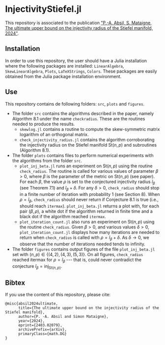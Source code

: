 # InjectivityStiefel.jl
This repository is associated to the publication ["P.-A. Absil, S. Mataigne, The ultimate upper bound on the injectivity radius of the Stiefel manifold, 2024"](https://arxiv.org/abs/2403.02079).
## Installation
In order to use this repository, the user should have a Julia installation where the following packages are installed: `LinearAlgebra`, `SkewLinearAlgebra`, `Plots`, `LaTeXStrings`, `Colors`. These packages are easily obtained from the Julia package installation environment.
## Use
This repository contains de following folders: `src`, `plots` and `figures`.  
* The folder `src` contains the algorithms described in the paper, namely Algorithm 8.1 under the name `checkradius`. These are the routines needed to produce the results.
  * `skewlog.jl` contains a routine to compute the skew-symmetric matrix logarithm of an orthogonal matrix.
  * `check_injectivity_radius.jl` contains the algorithm corroborating the injectivity radius on the Stiefel manifold $\mathrm{St}(n,p)$ and subroutines (Algorithm 8.1).
* The folder `plots` contains files to perform numerical experiments with the algorithms from the folder `src`.
  * `plot_inj_beta.jl` runs an experiment on $\mathrm{St}(n,p)$ using the routine `check_radius`. The routine is called for various values of parameter $\beta>0$, where $\beta$ is the parameter of the metric on   $\mathrm{St}(n,p)$ (see paper). For each $\beta$, the value $\rho$ is set to the conjectured injectivity radius $î_\beta$ (see Theorem 7.1) and $î_\beta+\delta$. For any $\delta>0$, `check_radius` should stop in a finite number of iteration with probability $1$ (see Section 8). When $\rho=î_\beta$, `check_radius` should never return if Conjecture 8.1 is true (i.e., should reach `itermax`). `plot_inj_beta.jl`  returns a plot with, for each pair $(\beta,\rho)$, a white dot if the algorithm returned in finite time and a black dot if the algorithm reached `itermax`.
  * `plot_iteration_count.jl` also runs an experiment on $\mathrm{St}(n,p)$ using the routine `check_radius`. Given $\beta>0$, and various values $\delta>0$, `plot_iteration_count.jl` displays how many iterations are needed to return when `check_radius` is called with $\rho=î_\beta+\delta$. As $\delta\rightarrow 0$, we observe that the number of iterations needed tends to infinity.
* The folder `figures` contains output figures of the file `plot_inj_beta.jl` set with $(n,p) \in \{(4,2),(4,3),(5,3)\}$. On all figures, `check_radius` reached itermax for $\rho = î_\beta$ --- that is, could never contradict the conjecture $î_\beta=\mathrm{inj}_{\mathrm{St}(n,p)}$.

## Bibtex
If you use the content of this repository, please cite:
```
@misc{absil2024ultimate,
      title={The ultimate upper bound on the injectivity radius of the Stiefel manifold}, 
      author={P. -A. Absil and Simon Mataigne},
      year={2024},
      eprint={2403.02079},
      archivePrefix={arXiv},
      primaryClass={math.DG}
}
```

